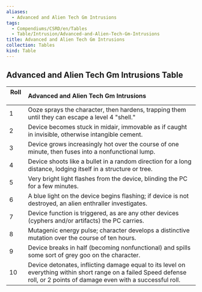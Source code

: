 ```yaml
---
aliases:
  - Advanced and Alien Tech Gm Intrusions
tags:
  - Compendiums/CSRD/en/Tables
  - Table/Intrusion/Advanced-and-Alien-Tech-Gm-Intrusions
title: Advanced and Alien Tech Gm Intrusions
collection: Tables
kind: Table
---
```

## Advanced and Alien Tech Gm Intrusions Table
|  Roll &nbsp; &nbsp; | Advanced and Alien Tech Gm Intrusions  |
| ------------- | :----------- |
| 1 | Ooze sprays the character, then hardens, trapping them until they can escape a level 4 "shell." |
| 2 | Device becomes stuck in midair, immovable as if caught in invisible, otherwise intangible cement. |
| 3 | Device grows increasingly hot over the course of one minute, then fuses into a nonfunctional lump. |
| 4 | Device shoots like a bullet in a random direction for a long distance, lodging itself in a structure or tree. |
| 5 | Very bright light flashes from the device, blinding the PC for a few minutes. |
| 6 | A blue light on the device begins flashing; if device is not destroyed, an alien enthraller investigates. |
| 7 | Device function is triggered, as are any other devices (cyphers and/or artifacts) the PC carries. |
| 8 | Mutagenic energy pulse; character develops a distinctive mutation over the course of ten hours. |
| 9 | Device breaks in half (becoming nonfunctional) and spills some sort of grey goo on the character. |
| 10 | Device detonates, inflicting damage equal to its level on everything within short range on a failed Speed defense roll, or 2 points of damage even with a successful roll. |